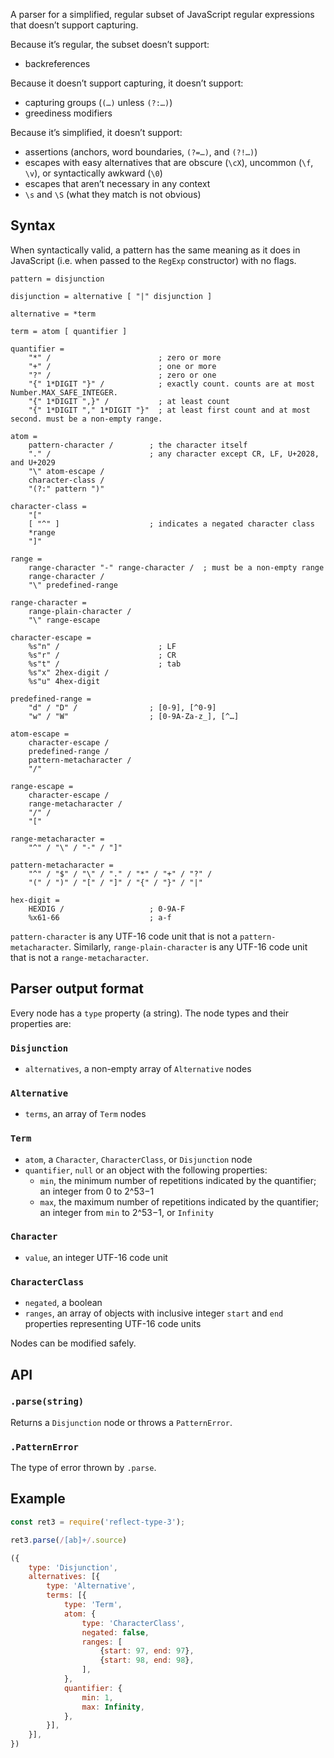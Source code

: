 A parser for a simplified, regular subset of JavaScript regular expressions that doesn’t support capturing.

Because it’s regular, the subset doesn’t support:

- backreferences

Because it doesn’t support capturing, it doesn’t support:

- capturing groups (`(…)` unless `(?:…)`)
- greediness modifiers

Because it’s simplified, it doesn’t support:

- assertions (anchors, word boundaries, `(?=…)`, and `(?!…)`)
- escapes with easy alternatives that are obscure (`\cX`), uncommon (`\f`, `\v`), or syntactically awkward (`\0`)
- escapes that aren’t necessary in any context
- `\s` and `\S` (what they match is not obvious)


## Syntax

When syntactically valid, a pattern has the same meaning as it does in JavaScript (i.e. when passed to the `RegExp` constructor) with no flags.

```abnf
pattern = disjunction

disjunction = alternative [ "|" disjunction ]

alternative = *term

term = atom [ quantifier ]

quantifier =
    "*" /                        ; zero or more
    "+" /                        ; one or more
    "?" /                        ; zero or one
    "{" 1*DIGIT "}" /            ; exactly count. counts are at most Number.MAX_SAFE_INTEGER.
    "{" 1*DIGIT ",}" /           ; at least count
    "{" 1*DIGIT "," 1*DIGIT "}"  ; at least first count and at most second. must be a non-empty range.

atom =
    pattern-character /        ; the character itself
    "." /                      ; any character except CR, LF, U+2028, and U+2029
    "\" atom-escape /
    character-class /
    "(?:" pattern ")"

character-class =
    "["
    [ "^" ]                    ; indicates a negated character class
    *range
    "]"

range =
    range-character "-" range-character /  ; must be a non-empty range
    range-character /
    "\" predefined-range

range-character =
    range-plain-character /
    "\" range-escape

character-escape =
    %s"n" /                      ; LF
    %s"r" /                      ; CR
    %s"t" /                      ; tab
    %s"x" 2hex-digit /
    %s"u" 4hex-digit

predefined-range =
    "d" / "D" /                ; [0-9], [^0-9]
    "w" / "W"                  ; [0-9A-Za-z_], [^…]

atom-escape =
    character-escape /
    predefined-range /
    pattern-metacharacter /
    "/"

range-escape =
    character-escape /
    range-metacharacter /
    "/" /
    "["

range-metacharacter =
    "^" / "\" / "-" / "]"

pattern-metacharacter =
    "^" / "$" / "\" / "." / "*" / "+" / "?" /
    "(" / ")" / "[" / "]" / "{" / "}" / "|"

hex-digit =
    HEXDIG /                   ; 0-9A-F
    %x61-66                    ; a-f
```

`pattern-character` is any UTF-16 code unit that is not a `pattern-metacharacter`. Similarly, `range-plain-character` is any UTF-16 code unit that is not a `range-metacharacter`.


## Parser output format

Every node has a `type` property (a string). The node types and their properties are:

### `Disjunction`

- `alternatives`, a non-empty array of `Alternative` nodes

### `Alternative`

- `terms`, an array of `Term` nodes

### `Term`

- `atom`, a `Character`, `CharacterClass`, or `Disjunction` node
- `quantifier`, `null` or an object with the following properties:
    - `min`, the minimum number of repetitions indicated by the quantifier; an integer from 0 to 2^53−1
    - `max`, the maximum number of repetitions indicated by the quantifier; an integer from `min` to 2^53−1, or `Infinity`

### `Character`

- `value`, an integer UTF-16 code unit

### `CharacterClass`

- `negated`, a boolean
- `ranges`, an array of objects with inclusive integer `start` and `end` properties representing UTF-16 code units

Nodes can be modified safely.


## API

### `.parse(string)`

Returns a `Disjunction` node or throws a `PatternError`.

### `.PatternError`

The type of error thrown by `.parse`.


## Example

```js
const ret3 = require('reflect-type-3');

ret3.parse(/[ab]+/.source)
```

```js
({
    type: 'Disjunction',
    alternatives: [{
        type: 'Alternative',
        terms: [{
            type: 'Term',
            atom: {
                type: 'CharacterClass',
                negated: false,
                ranges: [
                    {start: 97, end: 97},
                    {start: 98, end: 98},
                ],
            },
            quantifier: {
                min: 1,
                max: Infinity,
            },
        }],
    }],
})
```
